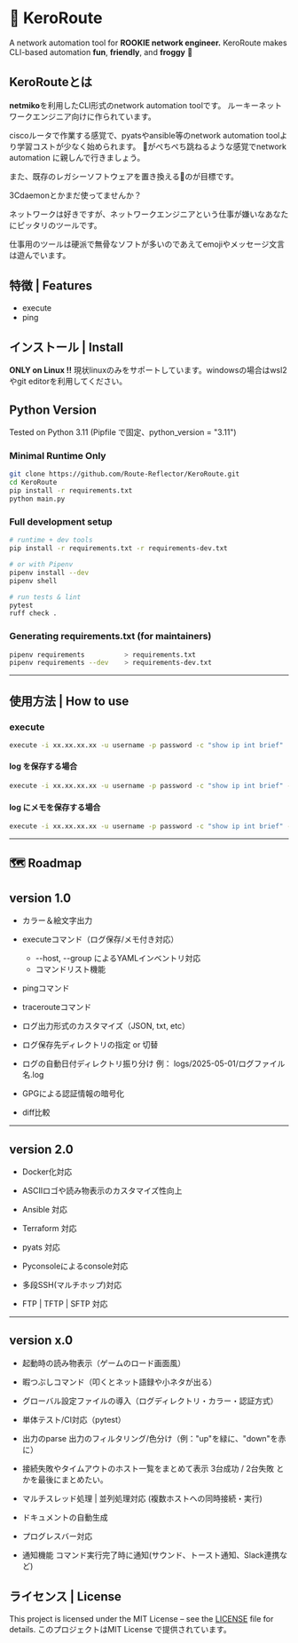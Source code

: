 # 🐸 KeroRoute

A network automation tool for **ROOKIE network engineer.**
KeroRoute makes CLI-based automation **fun**, **friendly**, and **froggy** 🐸

## KeroRouteとは
**netmiko**を利用したCLI形式のnetwork automation toolです。
ルーキーネットワークエンジニア向けに作られています。

ciscoルータで作業する感覚で、pyatsやansible等のnetwork automation toolより学習コストが少なく始められます。
🐸がぺちぺち跳ねるような感覚でnetwork automation に親しんで行きましょう。

また、既存のレガシーソフトウェアを置き換える🐸のが目標です。

3Cdaemonとかまだ使ってませんか？

ネットワークは好きですが、ネットワークエンジニアという仕事が嫌いなあなたにピッタリのツールです。

仕事用のツールは硬派で無骨なソフトが多いのであえてemojiやメッセージ文言は遊んでいます。

## 特徴 | Features
* execute
* ping


## インストール | Install

**ONLY on Linux !!**
現状linuxのみをサポートしています。windowsの場合はwsl2やgit editorを利用してください。

## Python Version
Tested on Python 3.11
(Pipfile で固定、python_version = "3.11")

### Minimal Runtime Only
```bash
git clone https://github.com/Route-Reflector/KeroRoute.git
cd KeroRoute
pip install -r requirements.txt
python main.py
```

### Full development setup
```bash
# runtime + dev tools
pip install -r requirements.txt -r requirements-dev.txt

# or with Pipenv
pipenv install --dev
pipenv shell

# run tests & lint
pytest
ruff check .
```

### Generating requirements.txt (for maintainers)
```bash
pipenv requirements          > requirements.txt
pipenv requirements --dev    > requirements-dev.txt
```
---

## 使用方法 | How to use

### execute

```bash
execute -i xx.xx.xx.xx -u username -p password -c "show ip int brief" 
```

#### log を保存する場合

```bash
execute -i xx.xx.xx.xx -u username -p password -c "show ip int brief" --log
```

#### log にメモを保存する場合

```bash
execute -i xx.xx.xx.xx -u username -p password -c "show ip int brief" --log --memo "設定変更後"
```
---

## 🗺️ Roadmap

version 1.0
---
* カラー＆絵文字出力

* executeコマンド（ログ保存/メモ付き対応）
  * --host, --group によるYAMLインベントリ対応
  * コマンドリスト機能

* pingコマンド

* tracerouteコマンド

*  ログ出力形式のカスタマイズ（JSON, txt, etc）

*  ログ保存先ディレクトリの指定 or 切替

*  ログの自動日付ディレクトリ振り分け
  例： logs/2025-05-01/ログファイル名.log

* GPGによる認証情報の暗号化

* diff比較
---


version 2.0 
---

* Docker化対応

* ASCIIロゴや読み物表示のカスタマイズ性向上

* Ansible 対応

* Terraform 対応

* pyats 対応

* Pyconsoleによるconsole対応

* 多段SSH(マルチホップ)対応

* FTP | TFTP | SFTP 対応 
---


version x.0 
---

* 起動時の読み物表示（ゲームのロード画面風）

* 暇つぶしコマンド（叩くとネット語録や小ネタが出る）

* グローバル設定ファイルの導入（ログディレクトリ・カラー・認証方式）

* 単体テスト/CI対応（pytest）

* 出力のparse
  出力のフィルタリング/色分け（例："up"を緑に、"down"を赤に）

* 接続失敗やタイムアウトのホスト一覧をまとめて表示
  3台成功 / 2台失敗 とかを最後にまとめたい。

* マルチスレッド処理 | 並列処理対応 (複数ホストへの同時接続・実行)

* ドキュメントの自動生成

* プログレスバー対応

* 通知機能
  コマンド実行完了時に通知(サウンド、トースト通知、Slack連携など)


## ライセンス | License

This project is licensed under the MIT License – see the [LICENSE](./LICENSE) file for details.
このプロジェクトはMIT License で提供されています。
